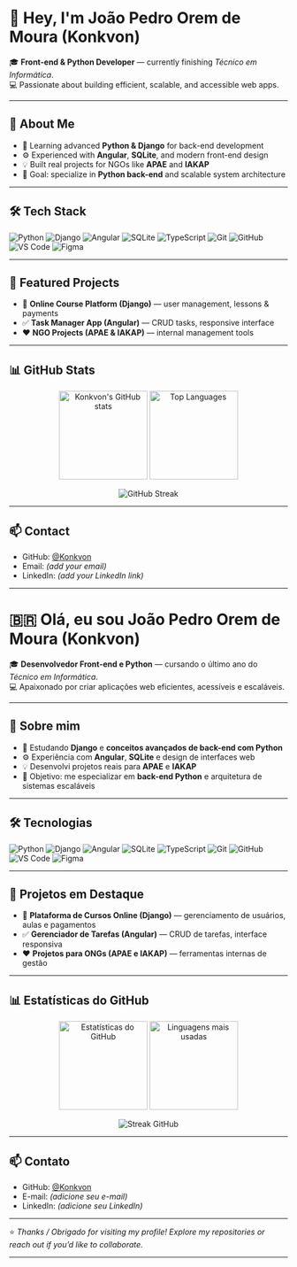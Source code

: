 # 👋 Hey, I'm João Pedro Orem de Moura (Konkvon)

🎓 **Front-end & Python Developer** — currently finishing *Técnico em Informática*.  
💻 Passionate about building efficient, scalable, and accessible web apps.

---

## 🚀 About Me
- 🧠 Learning advanced **Python & Django** for back-end development  
- ⚙️ Experienced with **Angular**, **SQLite**, and modern front-end design  
- 💡 Built real projects for NGOs like **APAE** and **IAKAP**  
- 🎯 Goal: specialize in **Python back-end** and scalable system architecture

---

## 🛠️ Tech Stack

![Python](https://img.shields.io/badge/Python-3776AB?style=for-the-badge&logo=python&logoColor=white)
![Django](https://img.shields.io/badge/Django-092E20?style=for-the-badge&logo=django&logoColor=white)
![Angular](https://img.shields.io/badge/Angular-DD0031?style=for-the-badge&logo=angular&logoColor=white)
![SQLite](https://img.shields.io/badge/SQLite-003B57?style=for-the-badge&logo=sqlite&logoColor=white)
![TypeScript](https://img.shields.io/badge/TypeScript-007ACC?style=for-the-badge&logo=typescript&logoColor=white)
![Git](https://img.shields.io/badge/Git-F05032?style=for-the-badge&logo=git&logoColor=white)
![GitHub](https://img.shields.io/badge/GitHub-181717?style=for-the-badge&logo=github&logoColor=white)
![VS Code](https://img.shields.io/badge/VS_Code-0078D4?style=for-the-badge&logo=visual%20studio%20code&logoColor=white)
![Figma](https://img.shields.io/badge/Figma-F24E1E?style=for-the-badge&logo=figma&logoColor=white)

---

## 📂 Featured Projects
- 🧱 **Online Course Platform (Django)** — user management, lessons & payments  
- ✅ **Task Manager App (Angular)** — CRUD tasks, responsive interface  
- ❤️ **NGO Projects (APAE & IAKAP)** — internal management tools  

---

## 📊 GitHub Stats

<p align="center">
  <img src="https://github-readme-stats.vercel.app/api?username=Konkvon&show_icons=true&theme=tokyonight" alt="Konkvon's GitHub stats" height="160"/>
  <img src="https://github-readme-stats.vercel.app/api/top-langs/?username=Konkvon&layout=compact&theme=tokyonight" alt="Top Languages" height="160"/>
</p>

<p align="center">
  <img src="https://streak-stats.demolab.com?user=Konkvon&theme=tokyonight&hide_border=false" alt="GitHub Streak" />
</p>

---

## 📫 Contact
- GitHub: [@Konkvon](https://github.com/Konkvon)  
- Email: *(add your email)*  
- LinkedIn: *(add your LinkedIn link)*

---

# 🇧🇷 Olá, eu sou João Pedro Orem de Moura (Konkvon)

🎓 **Desenvolvedor Front-end e Python** — cursando o último ano do *Técnico em Informática*.  
💻 Apaixonado por criar aplicações web eficientes, acessíveis e escaláveis.

---

## 🚀 Sobre mim
- 🧠 Estudando **Django** e **conceitos avançados de back-end com Python**  
- ⚙️ Experiência com **Angular**, **SQLite** e design de interfaces web  
- 💡 Desenvolvi projetos reais para **APAE** e **IAKAP**  
- 🎯 Objetivo: me especializar em **back-end Python** e arquitetura de sistemas escaláveis

---

## 🛠️ Tecnologias

![Python](https://img.shields.io/badge/Python-3776AB?style=for-the-badge&logo=python&logoColor=white)
![Django](https://img.shields.io/badge/Django-092E20?style=for-the-badge&logo=django&logoColor=white)
![Angular](https://img.shields.io/badge/Angular-DD0031?style=for-the-badge&logo=angular&logoColor=white)
![SQLite](https://img.shields.io/badge/SQLite-003B57?style=for-the-badge&logo=sqlite&logoColor=white)
![TypeScript](https://img.shields.io/badge/TypeScript-007ACC?style=for-the-badge&logo=typescript&logoColor=white)
![Git](https://img.shields.io/badge/Git-F05032?style=for-the-badge&logo=git&logoColor=white)
![GitHub](https://img.shields.io/badge/GitHub-181717?style=for-the-badge&logo=github&logoColor=white)
![VS Code](https://img.shields.io/badge/VS_Code-0078D4?style=for-the-badge&logo=visual%20studio%20code&logoColor=white)
![Figma](https://img.shields.io/badge/Figma-F24E1E?style=for-the-badge&logo=figma&logoColor=white)

---

## 📂 Projetos em Destaque
- 🧱 **Plataforma de Cursos Online (Django)** — gerenciamento de usuários, aulas e pagamentos  
- ✅ **Gerenciador de Tarefas (Angular)** — CRUD de tarefas, interface responsiva  
- ❤️ **Projetos para ONGs (APAE e IAKAP)** — ferramentas internas de gestão  

---

## 📊 Estatísticas do GitHub

<p align="center">
  <img src="https://github-readme-stats.vercel.app/api?username=Konkvon&show_icons=true&theme=tokyonight" alt="Estatísticas do GitHub" height="160"/>
  <img src="https://github-readme-stats.vercel.app/api/top-langs/?username=Konkvon&layout=compact&theme=tokyonight" alt="Linguagens mais usadas" height="160"/>
</p>

<p align="center">
  <img src="https://streak-stats.demolab.com?user=Konkvon&theme=tokyonight&hide_border=false" alt="Streak GitHub" />
</p>

---

## 📫 Contato
- GitHub: [@Konkvon](https://github.com/Konkvon)  
- E-mail: *(adicione seu e-mail)*  
- LinkedIn: *(adicione seu LinkedIn)*

---

⭐ *Thanks / Obrigado for visiting my profile! Explore my repositories or reach out if you’d like to collaborate.*
****
